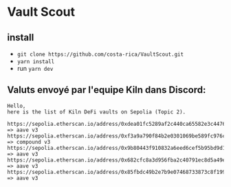 # Vault Scout

## install

- `git clone https://github.com/costa-rica/VaultScout.git`
- `yarn install`
- run `yarn dev`

## Valuts envoyé par l'equipe Kiln dans Discord:

```
Hello,
here is the list of Kiln DeFi vaults on Sepolia (Topic 2).

https://sepolia.etherscan.io/address/0xdea01fc5289af2c440ca65582e3c44767c0fcf08 => aave v3
https://sepolia.etherscan.io/address/0xf3a9a790f84b2e0301069be589fc976cf3eb5661 => compound v3
https://sepolia.etherscan.io/address/0x9b80443f910832a6eed6cef5b95bd9d1dae424b5 => aave v3
https://sepolia.etherscan.io/address/0x682cfc8a3d956fba2c40791ec8d5a49e13baafbd => aave v3
https://sepolia.etherscan.io/address/0x85fbdc49b2e7b9e07468733873c8f199fc44259f => aave v3
```
